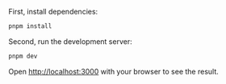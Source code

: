 First, install dependencies:

```bash
pnpm install   
```

Second, run the development server:

```bash
pnpm dev 
```

Open [http://localhost:3000](http://localhost:3000) with your browser to see the result.


